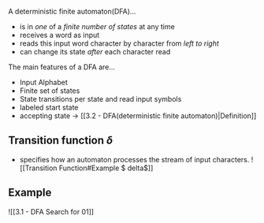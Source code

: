 A deterministic finite automaton(DFA)...
- is in *one* of a *finite number of states* at any time
- receives a word as input
- reads this input word character by character from *left to right*
- can change its state *after* each character read

The main features of a DFA are...
- Input Alphabet
- Finite set of states
- State transitions per state and read input symbols
- labeled start state
- accepting state
-> [[3.2 - DFA(deterministic finite automaton)|Definition]]

## Transition function $\delta$
- specifies how an automaton processes the stream of input characters.
![[Transition Function#Example $ delta$]]

## Example
![[3.1 - DFA Search for 01]]